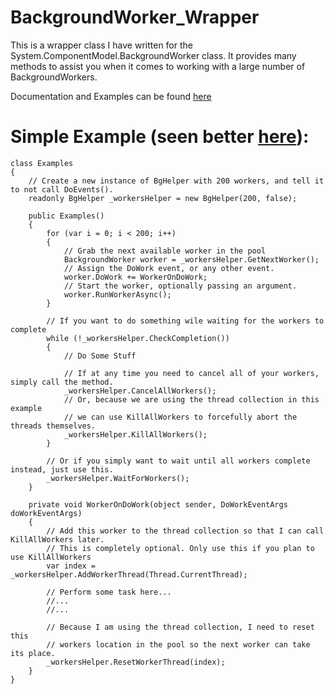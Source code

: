 # BackgroundWorker_Wrapper
This is a wrapper class I have written for the System.ComponentModel.BackgroundWorker class. 
It provides many methods to assist you when it comes to working with a large number of BackgroundWorkers.

Documentation and Examples can be found [here](http://zejustin.info/BackgroudWorker_Wrapper/)


# Simple Example (seen better [here](http://zejustin.info/BackgroudWorker_Wrapper/examples.php)):
	class Examples
	{
		// Create a new instance of BgHelper with 200 workers, and tell it to not call DoEvents().
		readonly BgHelper _workersHelper = new BgHelper(200, false);

		public Examples()
		{
			for (var i = 0; i < 200; i++)
			{
				// Grab the next available worker in the pool
				BackgroundWorker worker = _workersHelper.GetNextWorker();
				// Assign the DoWork event, or any other event.
				worker.DoWork += WorkerOnDoWork;
				// Start the worker, optionally passing an argument.
				worker.RunWorkerAsync();
			}

			// If you want to do something wile waiting for the workers to complete
			while (!_workersHelper.CheckCompletion())
			{
				// Do Some Stuff

				// If at any time you need to cancel all of your workers, simply call the method.
				_workersHelper.CancelAllWorkers();
				// Or, because we are using the thread collection in this example
				// we can use KillAllWorkers to forcefully abort the threads themselves.
				_workersHelper.KillAllWorkers();
			}

			// Or if you simply want to wait until all workers complete instead, just use this.
			_workersHelper.WaitForWorkers();
		}

		private void WorkerOnDoWork(object sender, DoWorkEventArgs doWorkEventArgs)
		{
			// Add this worker to the thread collection so that I can call KillAllWorkers later.
			// This is completely optional. Only use this if you plan to use KillAllWorkers
			var index = _workersHelper.AddWorkerThread(Thread.CurrentThread);

			// Perform some task here...
			//...
			//...

			// Because I am using the thread collection, I need to reset this
			// workers location in the pool so the next worker can take its place.
			_workersHelper.ResetWorkerThread(index);
		}
	}